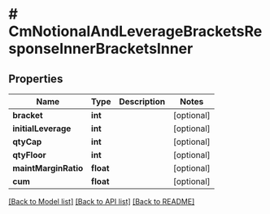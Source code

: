# # CmNotionalAndLeverageBracketsResponseInnerBracketsInner

## Properties

Name | Type | Description | Notes
------------ | ------------- | ------------- | -------------
**bracket** | **int** |  | [optional]
**initialLeverage** | **int** |  | [optional]
**qtyCap** | **int** |  | [optional]
**qtyFloor** | **int** |  | [optional]
**maintMarginRatio** | **float** |  | [optional]
**cum** | **float** |  | [optional]

[[Back to Model list]](../../README.md#models) [[Back to API list]](../../README.md#endpoints) [[Back to README]](../../README.md)
